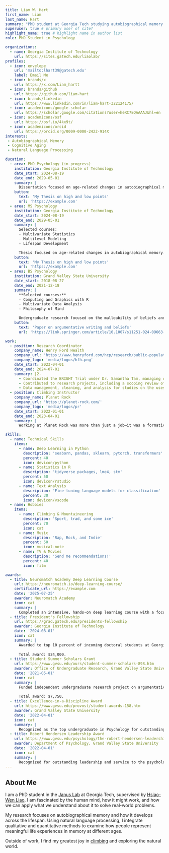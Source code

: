```yaml
---
title: Liam W. Hart
first_name: Liam
last_name: Hart
summary: "PhD student at Georgia Tech studying autobiographical memory and aging."
superuser: true # primary user of site?
highlight_name: true # highlight name in author list
role: PhD Student in Psychology

organizations:
  - name: Georgia Institute of Technology
    url: https://sites.gatech.edu/liaolab/
profiles:
  - icon: envelope
    url: 'mailto:lhart39@gatech.edu'
    label: Email Me
  - icon: brands/x
    url: https://x.com/Liam_hartt
  - icon: brands/github
    url: https://github.com/liam-hart
  - icon: brands/linkedin
    url: https://www.linkedin.com/in/liam-hart-322124175/
  - icon: academicons/google-scholar
    url: https://scholar.google.com/citations?user=heRC7EQAAAAJ&hl=en
  - icon: academicons/osf
    url: https://osf.io/4kx9t/
  - icon: academicons/orcid
    url: https://orcid.org/0009-0000-2422-914X
interests:
 - Autobiographical Memory
 - Cognitive Aging
 - Natural Language Processing

ducation:
  - area: PhD Psychology (in progress)
    institution: Georgia Institute of Technology
    date_start: 2024-08-19
    date_end: 2029-05-01
    summary: |
      Dissertation focused on age-related changes in autobiographical memory. Supervised by [Hsiao-Wen Liao, PhD](https://psychology.gatech.edu/people/hsiao-wen-liao).
    button:
      text: 'My Thesis on high and low points'
      url: 'https://example.com'
  - area: MS Psychology
    institution: Georgia Institute of Technology
    date_start: 2024-08-19
    date_end: 2029-05-01
    summary: |
      Selected courses:
      - Multivariate Statistics
      - Multilevel Modeling
      - Lifespan Development

      Thesis focused on age-related changes in autobiographical memory. Supervised by [Hsiao-Wen Liao, PhD](https://psychology.gatech.edu/people/hsiao-wen-liao).
    button:
      text: 'My Thesis on high and low points'
      url: 'https://example.com'
  - area: BS Psychology
    institution: Grand Valley State University
    date_start: 2018-08-27
    date_end: 2021-12-18
    summary: |
      **Selected courses:**
      - Computing and Graphics with R
      - Multivariate Data Analysis
      - Philosophy of Mind

      Undergraduate research focused on the malleability of beliefs and how beliefs shape argumentative writing
    button:
      text: 'Paper on argumentative writing and beliefs'
      url: 'https://link.springer.com/article/10.1007/s11251-024-09663-x'

work:
  - position: Research Coordinator
    company_name: Henry Ford Health
    company_url: 'https://www.henryford.com/hcp/research/public-population-research/public-health-sciences'
    company_logo: 'media/logos/hfh.png'
    date_start: 2023-04-01
    date_end: 2024-07-01
    summary: |2-
      - Coordinated the BRIGHT Trial under Dr. Samantha Tam, managing operational and regulatory duties such as participant recruitment, IRB communication, and tracking patient appointments and compensation.
      - Contributed to research projects, including a scoping review of care fragmentation in cancer patients, by reading and summarizing research articles.
      - Data management, cleaning, and analysis for studies on the uses and benefits of Patient Reported Outcome Measures (PROMs) in cancer patient care.
  - position: Climbing Instructor
    company_name: Planet Rock
    company_url: 'https://planet-rock.com/'
    company_logo: 'media/logos/pr'
    date_start: 2022-01-01
    date_end: 2023-04-01
    summary: |
      Working at Planet Rock was more than just a job–it was a formative chapter in my life. I gained confidence, leadership, and hands-on teaching experience, all while finding a lifelong sport and community that continue to energize me. Climbing challenges me physically, sparks creativity, and connects me socially, all of which fuel my well-being and give me the focus and energy I bring to my academic work.

skills:
  - name: Technical Skills
    items:
      - name: Deep Learning in Python
        description: 'seaborn, pandas, sklearn, pytorch, transformers'
        percent: 40
        icon: devicon/python
      - name: Statistics in R
        description: 'tidyverse packages, lme4, stm'
        percent: 50
        icon: devicon/rstudio
      - name: Text Analysis
        description: 'Fine-tuning language models for classification'
        percent: 30
        icon: devicon/vscode
  - name: Hobbies
    items:
      - name: Climbing & Mountaineering
        description: 'Sport, trad, and some ice'
        percent: 70
        icon: cat
      - name: Music
        description: 'Rap, Rock, and Indie'
        percent: 50
        icon: musical-note
      - name: TV & Movies
        description: 'Send me recommendations!'
        percent: 40
        icon: film

awards:
  - title: Neuromatch Academy Deep Learning Course
    url: https://neuromatch.io/deep-learning-course/
    certificate_url: https://example.com
    date: '2025-07-25'
    awarder: Neuromatch Academy
    icon: cat
    summary: |
      Completed an intensive, hands-on deep learning course with a focus on Natural Language Processing (NLP). Gained practical experience with modern NLP architectures, including BERT and GPT, and explored topics such as tokenization, fine-tuning, and prompt engineering. Collaborated on a group project applying deep learning techniques to NLP tasks, enhancing skills in PyTorch.
  - title: President's Fellowship
    url: https://grad.gatech.edu/presidents-fellowship
    awarder: Georgia Institute of Technology
    date: '2024-08-01'
    icon: cat
    summary: |
      Awarded to top 10 percent of incoming doctoral students at Georgia Tech. 
      
      Total award: $24,000.
  - title: Student Summer Scholars Grant
    url: https://www.gvsu.edu/ours/student-summer-scholars-898.htm
    awarder: Office of Undergraduate Research, Grand Valley State University
    date: '2021-05-01'
    icon: cat
    summary: |
      Funded independent undergraduate research project on argumentative writing and beliefs. 
      
      Total award: $7,750.
  - title: Excellence-in-a-Discipline Award
    url: https://www.gvsu.edu/provost/student-awards-158.htm
    awarder: Grand Valley State University
    date: '2022-04-01'
    icon: cat
    summary: |
      Recognized as the top undergraduate in Psychology for outstanding academic performance.
  - title: Robert Hendersen Leadership Award
    url: https://www.gvsu.edu/psychology/the-robert-hendersen-leadership-award-ii-520.htm
    awarder: Department of Psychology, Grand Valley State University
    date: '2022-04-01'
    icon: cat
    summary: |
      Recognized for outstanding leadership and service to the psychology department.
---
```


## About Me

I am a PhD student in the [Janus Lab](https://sites.gatech.edu/liaolab/) at Georgia Tech, supervised by [Hsiao-Wen Liao](https://psychology.gatech.edu/people/hsiao-wen-liao). I am fascinated by the human mind, how it might work, and how we can apply what we understand about it to solve real-world problems. 

My research focuses on autobiographical memory and how it develops across the lifespan. Using natural language processing, I integrate qualitative and quantitative methods to examine how people represent meaningful life experiences in memory at different ages. 

Outside of work, I find my greatest joy in [climbing](https://www.mountainproject.com/user/201318969/liam-hart) and exploring the natural world. 

